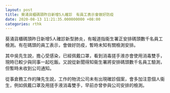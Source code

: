 ```yaml
---
layout: post
title: 葵涌貨櫃碼頭昨日新增5人確診　有員工表示會做好防疫
date: 2020-08-13 11:21:35.000000000 +08:00
categories: rthk
---
```


葵涌貨櫃碼頭昨日新增5人確診新型肺炎，有報道指衞生署正安排碼頭數千名員工檢測。有在碼頭的員工表示，會做好防疫，暫時未知有關檢測安排。

其中吳先生說，擔心受感染，已經佩戴口罩，看到消毒搓手液亦會使用消毒雙手，現時已較少與同事一起吃飯。又說從新聞得知衞生署將安排碼頭數千名員工驗測，但暫時未收到公司通知。

從事倉務工作的陳先生說，工作的物流公司未有出現確診個案，會多加注意個人衞生，例如佩戴口罩及用搓手液消毒雙手，早前亦曾參與公司安排的檢測。
